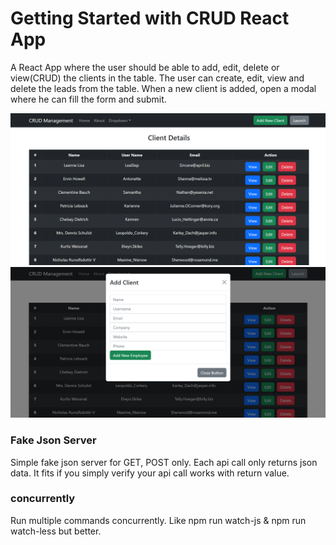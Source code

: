 # Getting Started with CRUD React App

A React App where the user should be able to add, edit, delete or view(CRUD) the clients in the table. The user can create, edit, view and delete the leads from the table. When a new client is added, open a modal where he can fill the form and submit. 

<div align="center">
    <img src="/Screenshot (703).png" width="700px"</img> 
    <img src="/Screenshot (704).png" width="700px"</img> 

</div>



### Fake Json Server

Simple fake json server for GET, POST only. Each api call only returns json data. It fits if you simply verify your api call works with return value.

### concurrently

Run multiple commands concurrently. Like npm run watch-js & npm run watch-less but better.
